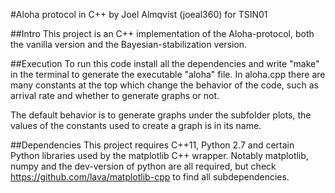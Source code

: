 #Aloha protocol in C++
by Joel Almqvist (joeal360) for TSIN01

##Intro
This project is an C++ implementation of the Aloha-protocol, both the vanilla version and the Bayesian-stabilization version.


##Execution
To run this code install all the dependencies and write "make" in the terminal to generate the executable "aloha" file. In aloha.cpp there are many constants at the top which change the behavior of the code, such as arrival rate and whether to generate graphs or not.

The default behavior is to generate graphs under the subfolder plots, the values of the constants used to create a graph is in its name.

##Dependencies
This project requires C++11, Python 2.7 and certain Python libraries used by the matplotlib C++ wrapper. Notably matplotlib, numpy and the dev-version of python are all required, but check https://github.com/lava/matplotlib-cpp to find all subdependencies.
